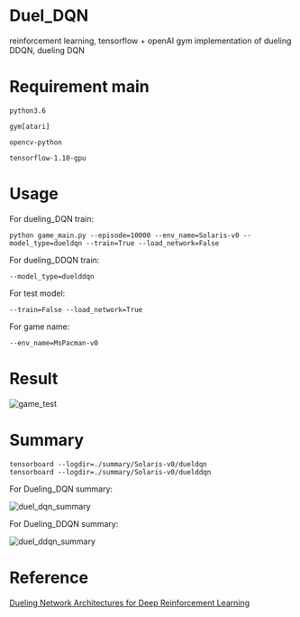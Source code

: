 # Duel_DQN
reinforcement learning, tensorflow + openAI gym implementation of dueling DDQN, dueling DQN
# Requirement main
	python3.6

	gym[atari]

	opencv-python

	tensorflow-1.10-gpu
# Usage
For dueling_DQN train:

	python game_main.py --episode=10000 --env_name=Solaris-v0 --model_type=dueldqn --train=True --load_network=False

For dueling_DDQN train:

	--model_type=duelddqn
	
For test model:
	
	--train=False --load_network=True

For game name:

    --env_name=MsPacman-v0
# Result
![game_test](https://github.com/demomagic/Duel_DQN/blob/master/img/game.gif)
# Summary
	tensorboard --logdir=./summary/Solaris-v0/dueldqn
	tensorboard --logdir=./summary/Solaris-v0/duelddqn

For Dueling_DQN summary:

![duel_dqn_summary](https://github.com/demomagic/Duel_DQN/blob/master/img/dueldqn.png)

For Dueling_DDQN summary:

![duel_ddqn_summary](https://github.com/demomagic/Duel_DQN/blob/master/img/duelddqn.png)
# Reference
[Dueling Network Architectures for Deep Reinforcement Learning](https://arxiv.org/abs/1511.06581)
